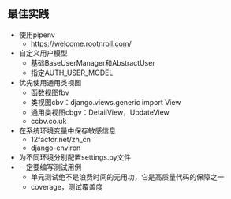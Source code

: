 ## 最佳实践

- 使用pipenv
  - https://welcome.rootnroll.com/
- 自定义用户模型
  - 基础BaseUserManager和AbstractUser
  - 指定AUTH_USER_MODEL
- 优先使用通用类视图
  - 函数视图fbv
  - 类视图cbv：django.views.generic import View
  - 通用类视图cbgv：DetailView，UpdateView
  - ccbv.co.uk
- 在系统环境变量中保存敏感信息
  - 12factor.net/zh_cn
  - django-environ
- 为不同环境分别配置settings.py文件
- 一定要编写测试用例
  - 单元测试绝不是浪费时间的无用功，它是高质量代码的保障之一
  - coverage，测试覆盖度

